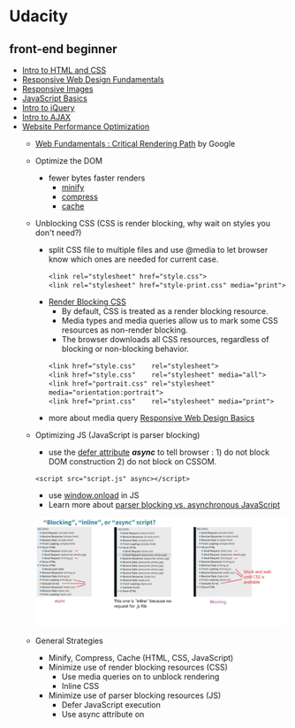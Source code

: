 # Udacity
## front-end beginner
- [Intro to HTML and CSS](https://www.udacity.com/course/intro-to-html-and-css--ud304)
- [Responsive Web Design Fundamentals](https://www.udacity.com/course/responsive-web-design-fundamentals--ud893)
- [Responsive Images](https://www.udacity.com/course/responsive-images--ud882)
- [JavaScript Basics](https://www.udacity.com/course/javascript-basics--ud804)
- [Intro to jQuery](https://www.udacity.com/course/intro-to-jquery--ud245)
- [Intro to AJAX](https://www.udacity.com/course/intro-to-ajax--ud110)
- [Website Performance Optimization](https://www.udacity.com/course/website-performance-optimization--ud884)
  - [Web Fundamentals : Critical Rendering Path](https://developers.google.com/web/fundamentals/performance/critical-rendering-path/) by Google
  - Optimize the DOM
    - fewer bytes faster renders
      - [minify](https://developers.google.com/web/fundamentals/performance/optimizing-content-efficiency/optimize-encoding-and-transfer#minification-preprocessing--context-specific-optimizations)
      - [compress](https://developers.google.com/web/fundamentals/performance/optimizing-content-efficiency/optimize-encoding-and-transfer#text-compression-with-gzip)
      - [cache](https://developers.google.com/web/fundamentals/performance/optimizing-content-efficiency/http-caching)
  - Unblocking CSS (CSS is render blocking, why wait on styles you don't need?)
    - split CSS file to multiple files and use @media to let browser know which ones are needed for current case.
      ```
      <link rel="stylesheet" href="style.css">
      <link rel="stylesheet" href="style-print.css" media="print">
      ```
    - [Render Blocking CSS](https://developers.google.com/web/fundamentals/performance/critical-rendering-path/render-blocking-css)
      - By default, CSS is treated as a render blocking resource.
      - Media types and media queries allow us to mark some CSS resources as non-render blocking.
      - The browser downloads all CSS resources, regardless of blocking or non-blocking behavior.
      ```
      <link href="style.css"    rel="stylesheet">
      <link href="style.css"    rel="stylesheet" media="all">
      <link href="portrait.css" rel="stylesheet" media="orientation:portrait">
      <link href="print.css"    rel="stylesheet" media="print">
      ```
    - more about media query [Responsive Web Design Basics](https://developers.google.com/web/fundamentals/design-and-ui/responsive/)
  - Optimizing JS (JavaScript is parser blocking)
    - use the [defer attribute](https://hacks.mozilla.org/2009/06/defer/) _**async**_ to tell browser : 1) do not block DOM construction 2) do not block on CSSOM.
    ```
    <script src="script.js" async></script>
    ```
    - use [window.onload](https://developer.mozilla.org/en-US/docs/Web/API/GlobalEventHandlers.onload) in JS
    - Learn more about [parser blocking vs. asynchronous JavaScript](https://developers.google.com/web/fundamentals/performance/critical-rendering-path/adding-interactivity-with-javascript#parser-blocking-vs-asynchronous-javascript)
    
    ![optimizing JS](opt_JS.JPG)
  
  - General Strategies
    - Minify, Compress, Cache (HTML, CSS, JavaScript)      
    - Minimize use of render blocking resources (CSS)
      - Use media queries on <link> to unblock rendering
      - Inline CSS
    - Minimize use of parser blocking resources (JS)
      - Defer JavaScript execution
      - Use async attribute on <script>
      
    ====>>>> 3 patterns:
    - Minimize bytes
    - Reduce critical resources
    - Shorten CRP(critical rendering path) length
      - how to calculate CRP
      ![crp_01](crp_calc_01.JPG)
      ![crp_02](crp_calc_02.JPG)
      - preload scanner
        [How the Browser Pre-loader Makes Pages Load Faster](http://andydavies.me/blog/2013/10/22/how-the-browser-pre-loader-makes-pages-load-faster/)
      ![preload scanner](preload_scanner.JPG)
  
    =====>>> more readings:
    - [optimizing the Critical Rendering Path](https://developers.google.com/web/fundamentals/performance/critical-rendering-path/optimizing-critical-rendering-path)
    - [Critical Rendering Path performance patterns](https://developers.google.com/web/fundamentals/performance/critical-rendering-path/analyzing-crp#performance-patterns)
    - TCP Slow Start [High Performance Browser Networking](http://hpbn.co/)
    
---    
- [Browser Rendering Optimization](https://www.udacity.com/course/browser-rendering-optimization--ud860)
  - Most devices refresh their screen 60 times per second. To match that, we need to have 60 frames to put up, which is 60fps.
  - What goes into one frame? (DOM, CSSOM, render tree). Only the visible elements exist in the render tree.
  - The property we change affect performance in different ways. https://csstriggers.com/ (opacity and transform only trigger composite)
    ![frame pipeline](frame_pipeline.JPG)
  - [How (not) to trigger a layout in WebKit](http://gent.ilcore.com/2011/03/how-not-to-trigger-layout-in-webkit.html)
  - App lifecycles(load, idle, animate, response)
  
    Each stage has a different window of time to execute JavaScript without incurring a user experience penalty.
    ![stage window time](stage_window.JPG)

  - Use chrome devtool do [Performance Analysis Reference](https://developers.google.com/web/tools/chrome-devtools/evaluate-performance/reference), find jank caused in each stage of life cycle.
  
  - JavaScript
    - requestAnimationFrame
      - [Understanding JavaScript's requestAnimationFrame() method for smooth animations](http://www.javascriptkit.com/javatutors/requestanimationframe.shtml)
    - Web Worker
      - [The Basics of Web Workers](https://www.html5rocks.com/en/tutorials/workers/basics/)
      - [Using Web Workers](https://developer.mozilla.org/en-US/docs/Web/API/Web_Workers_API/Using_web_workers)
    - JS memory management
      - [Writing Fast, Memory-Efficient JavaScript on Smashing Magazine](http://www.smashingmagazine.com/2012/11/writing-fast-memory-efficient-javascript/)
      - [Memory Management on MDN](https://developer.mozilla.org/en-US/docs/Web/JavaScript/Memory_Management)
      - [High-Performance, Garbage-Collector-Friendly Code on Build New Games](http://buildnewgames.com/garbage-collector-friendly-code/)
  
  - Styles and Layout
    - Keep selector matching simple (Block Element Modifier)
      - [key concepts](https://en.bem.info/methodology/key-concepts/)
      - [BEM and SMACSS](https://www.sitepoint.com/bem-smacss-advice-from-developers/)
    
  
- [Object-Oriented JavaScript](https://www.udacity.com/course/object-oriented-javascript--ud015)
- [JavaScript Design Patterns](https://www.udacity.com/course/javascript-design-patterns--ud989)
- [JavaScript Testing](https://www.udacity.com/course/javascript-testing--ud549)
- [HTML5 Canvas](https://www.udacity.com/course/html5-canvas--ud292)
- [HTML5 Game Development](https://www.youtube.com/watch?v=i3n-BZ2UHO0&list=PLAwxTw4SYaPlUUkh6txMRXE-w-6N1Z225)

## front-end intermediate
- [Building High Conversion Web Forms](https://www.udacity.com/course/building-high-conversion-web-forms--ud890)
- [JavaScript Promises](https://www.udacity.com/course/javascript-promises--ud898)
- [Web Tooling & Automation](https://www.udacity.com/course/web-tooling-automation--ud892)
- [Offline Web Applications](https://www.udacity.com/course/offline-web-applications--ud899)
- [Web Accessibility](https://www.udacity.com/course/web-accessibility--ud891)
- [Front-End Frameworks](https://www.udacity.com/course/front-end-frameworks--ud894)
- [Client-Server Communications](https://www.udacity.com/course/client-server-communication--ud897)
- [Data Visualization and D3.js](https://www.udacity.com/course/data-visualization-and-d3js--ud507)

## full-stack
- [Intro to Backend](https://www.udacity.com/course/intro-to-backend--ud171)
- [Full Stack Foundations](https://www.udacity.com/course/full-stack-foundations--ud088)
- [Intro to Relational Databases](https://www.udacity.com/course/intro-to-relational-databases--ud197)
- [Authentication & Authorization: OAuth](https://www.udacity.com/course/authentication-authorization-oauth--ud330)
- [HTTP & Web Servers](https://www.udacity.com/course/http-web-servers--ud303)
- [Designing RESTful APIs](https://www.udacity.com/course/designing-restful-apis--ud388)
- [Data Wrangling with MongoDB](https://www.udacity.com/course/data-wrangling-with-mongodb--ud032)
- [Programming Foundations with Python](https://www.udacity.com/course/programming-foundations-with-python--ud036)
- [Developing Scalable Apps in Python](https://www.udacity.com/course/developing-scalable-apps-in-python--ud858)
- [Linux Command Line Basics](https://www.udacity.com/course/linux-command-line-basics--ud595)
- [Configuring Linux Web Servers](https://www.udacity.com/course/configuring-linux-web-servers--ud299)

# Reference
- [Udacity Nanodegrees curricula](https://github.com/mikesprague/udacity-nanodegrees)
